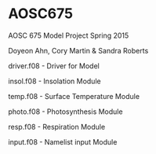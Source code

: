 # AOSC675
AOSC 675 Model Project Spring 2015

Doyeon Ahn, Cory Martin & Sandra Roberts

driver.f08 - Driver for Model

insol.f08 - Insolation Module

temp.f08 - Surface Temperature Module

photo.f08 - Photosynthesis Module

resp.f08 - Respiration Module

input.f08 - Namelist input Module
